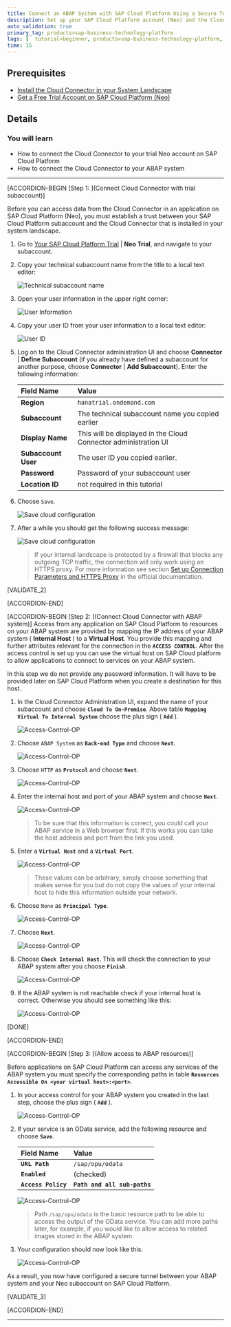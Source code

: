 ```yaml
---
title: Connect an ABAP System with SAP Cloud Platform Using a Secure Tunnel (Neo)
description: Set up your SAP Cloud Platform account (Neo) and the Cloud Connector to establish a secure tunnel between SAP Cloud Platform and the Appplication Server ABAP in your system landscape.
auto_validation: true
primary_tag: products>sap-business-technology-platform
tags: [  tutorial>beginner, products>sap-business-technology-platform, products>sap-connectivity-service, topic>abap-connectivity ]
time: 15
---
```


## Prerequisites  
  - [Install the Cloud Connector in your System Landscape](cp-connectivity-install-cloud-connector)
  - [Get a Free Trial Account on SAP Cloud Platform (Neo)](hcp-create-trial-account)

## Details
### You will learn  
- How to connect the Cloud Connector to your trial Neo account on SAP Cloud Platform
- How to connect the Cloud Connector to your ABAP system

---

[ACCORDION-BEGIN [Step 1: ](Connect Cloud Connector with trial subaccount)]

Before you can access data from the Cloud Connector in an application on SAP Cloud Platform (Neo), you must establish a trust between your SAP Cloud Platform subaccount and the Cloud Connector that is installed in your system landscape.

1. Go to [Your SAP Cloud Platform Trial](https://account.hanatrial.ondemand.com/cockpit) | **Neo Trial**, and navigate to your subaccount.

1. Copy your technical subaccount name from the title to a local text editor:

    ![Technical subaccount name](step-01-Find-Trial-ID-001.png)

1. Open your user information in the upper right corner:

    ![User Information](step-01-Find-Trial-ID-002.png)

2. Copy your user ID from your user information to a local text editor:

    ![User ID](step-01-Find-Trial-ID-003.png)

1. Log on to the Cloud Connector administration UI and choose **Connector** | **Define Subaccount** (if you already have defined a subaccount for another purpose, choose **Connector** | **Add Subaccount**). Enter the following information:

    |  Field Name            | Value                                                                   |
    |:-----------------------|:------------------------------------------------------------------------|
    |  **Region**            | `hanatrial.ondemand.com`                                                |
    |  **Subaccount**        | The technical subaccount name you copied earlier                        |
    |  **Display Name**      | This will be displayed in the Cloud Connector administration UI         |
    |  **Subaccount User**   | The user ID you copied earlier.                                         |
    |  **Password**          | Password of your subaccount user                                        |
    |  **Location ID**       | not required in this tutorial                                           |

1. Choose `Save`.

    ![Save cloud configuration](step-01-Configure-Cloud-001.png)

1. After a while you should get the following success message:

    ![Save cloud configuration](step-01-Configure-Cloud-002.png)
    > If your internal landscape is protected by a firewall that blocks any outgoing TCP traffic, the connection will only work using an HTTPS proxy. For more information see section [Set up Connection Parameters and HTTPS Proxy](https://help.sap.com/viewer/cca91383641e40ffbe03bdc78f00f681/Cloud/en-US/db9170a7d97610148537d5a84bf79ba2.html#loiodb9170a7d97610148537d5a84bf79ba2__configure_proxy) in the official documentation.

[VALIDATE_2]

[ACCORDION-END]


[ACCORDION-BEGIN [Step 2: ](Connect Cloud Connector with ABAP system)]
Access from any application on SAP Cloud Platform to resources on your ABAP system are provided by mapping the IP address of your ABAP system ( **Internal Host** ) to a **Virtual Host**. You provide this mapping and further attributes relevant for the connection in the **`ACCESS CONTROL`**. After the access control is set up you can use the virtual host on SAP Cloud platform to allow applications to connect to services on your ABAP system.

In this step we do not provide any password information. It will have to be provided later on SAP Cloud Platform when you create a destination for this host.

1. In the Cloud Connector Administration UI, expand the name of your subaccount and choose **`Cloud To On-Premise`**. Above table **`Mapping Virtual To Internal System`** choose the plus sign ( **`Add`** ).

    ![Access-Control-OP](step-03-Configure-OP-Connection-001.png)

1. Choose `ABAP System` as **`Back-end Type`** and choose **`Next`**.

    ![Access-Control-OP](step-03-Configure-OP-Connection-002.png)

1. Choose `HTTP` as **`Protocol`** and choose **`Next`**.

    ![Access-Control-OP](step-03-Configure-OP-Connection-003.png)

1. Enter the internal host and port of your ABAP system and choose **`Next`**.

    ![Access-Control-OP](step-03-Configure-OP-Connection-004.png)
    > To be sure that this information is correct, you could call your ABAP service in a Web browser first. If this works you can take the host address and port from the link you used.

1. Enter a **`Virtual Host`** and a **`Virtual Port`**.

    ![Access-Control-OP](step-03-Configure-OP-Connection-005.png)

    >These values can be arbitrary, simply choose something that makes sense for you but do not copy the     values of your internal host to hide this information outside your network.


1. Choose `None` as **`Principal Type`**.

    ![Access-Control-OP](step-03-Configure-OP-Connection-006.png)

1. Choose **`Next`**.

    ![Access-Control-OP](step-03-Configure-OP-Connection-007.png)

1. Choose **`Check Internal Host`**. This will check the connection to your ABAP system after you choose **`Finish`**.

    ![Access-Control-OP](step-03-Configure-OP-Connection-008.png)

1. If the ABAP system is not reachable check if your internal host is correct. Otherwise you should see something like this:

    ![Access-Control-OP](step-03-Configure-OP-Connection-009.png)

[DONE]

[ACCORDION-END]

[ACCORDION-BEGIN [Step 3: ](Allow access to ABAP resources)]

Before applications on SAP Cloud Platform can access any services of the ABAP system you must specify the corresponding paths in table **`Resources Accessible On <your virtual host>:<port>`**.

1. In your access control for your ABAP system you created in the last step, choose the plus sign ( **`Add`** ).

    ![Access-Control-OP](step-03-Configure-OP-Connection-010.png)

1. If your service is an OData service, add the following resource and choose **`Save`**.

    | Field Name                     | Value                              |
    |:-------------------------------|:-----------------------------------|
    | **`URL Path`**                 | `/sap/opu/odata`                   |
    | **`Enabled`**                  | (checked)                          |
    | **`Access Policy`**            | **`Path and all sub-paths`**       |

    ![Access-Control-OP](step-03-Configure-OP-Connection-011.png)
    > Path `/sap/opu/odata` is the basic resource path to be able to access the output of the OData service. You can add more paths later, for example, if you would like to allow access to related images stored in the ABAP system.

1. Your configuration should now look like this:

    ![Access-Control-OP](step-03-Configure-OP-Connection-012.png)

As a result, you now have configured a secure tunnel between your ABAP system and your Neo subaccount on SAP Cloud Platform.  

[VALIDATE_3]

[ACCORDION-END]




---
